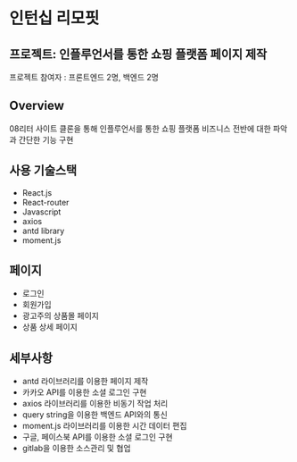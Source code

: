 # 인턴십 리모핏



## 프로젝트: 인플루언서를 통한 쇼핑 플랫폼 페이지 제작

프로젝트 참여자 : 프론트엔드 2명, 백엔드 2명

## Overview

08리터 사이트 클론을 통해 인플루언서를 통한 쇼핑 플랫폼 비즈니스 전반에 대한 파악과 간단한 기능 구현

## 사용 기술스택

- React.js
- React-router
- Javascript
- axios
- antd library
- moment.js

## 페이지

- 로그인
- 회원가입
- 광고주의 상품몰 페이지
- 상품 상세 페이지

## 세부사항

- antd 라이브러리를 이용한 페이지 제작
- 카카오 API를 이용한 소셜 로그인 구현
- axios 라이브러리를 이용한 비동기 작업 처리
- query string을 이용한 백엔드 API와의 통신
- moment.js 라이브러리를 이용한 시간 데이터 편집
- 구글, 페이스북 API를 이용한 소셜 로그인 구현
- gitlab을 이용한 소스관리 및 협업

